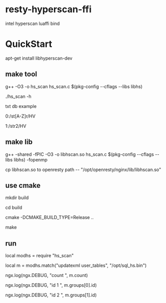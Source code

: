 # resty-hyperscan-ffi
intel hyperscan luaffi bind


# QuickStart

apt-get install libhyperscan-dev 

## make tool

g++ -O3 -o hs\_scan hs\_scan.c $(pkg-config --cflags --libs libhs)

./hs\_scan -h

txt db example 

0:/st[A-Z]r/HV

1:/str2/HV

## make lib 

g++ -shared -fPIC -O3 -o libhscan.so hs\_scan.c $(pkg-config --cflags --libs libhs) -fopenmp

cp libhscan.so to openresty path -- "/opt/openresty/nginx/lib/libhscan.so"

## use cmake
mkdir build

cd build

cmake -DCMAKE\_BUILD\_TYPE=Release ..

make

## run

local modhs = require "hs\_scan"

local m = modhs.match("updatexml user\_tables", "/opt/sql\_hs.bin")

ngx.log(ngx.DEBUG, "count ", m.count)

ngx.log(ngx.DEBUG, "id 1 ", m.groups[0].id)

ngx.log(ngx.DEBUG, "id 2 ", m.groups[1].id)






